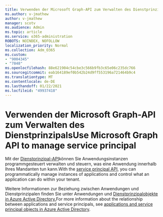 ```yaml
---
title: Verwenden der Microsoft Graph-API zum Verwalten des Dienstprinzipals
ms.author: v-jmathew
author: v-jmathew
manager: scotv
ms.audience: Admin
ms.topic: article
ms.service: o365-administration
ROBOTS: NOINDEX, NOFOLLOW
localization_priority: Normal
ms.collection: Adm_O365
ms.custom:
- "9004345"
- "7848"
ms.openlocfilehash: 88e621904c54cbe3c566b9fb3c65e06c235dc766
ms.sourcegitcommit: eab164189ef0b542b24d9ff553196a721464b9c4
ms.translationtype: MT
ms.contentlocale: de-DE
ms.lasthandoff: 01/22/2021
ms.locfileid: "49937418"
---
```

# <a name="use-microsoft-graph-api-to-manage-service-principal"></a><span data-ttu-id="68dfb-102">Verwenden der Microsoft Graph-API zum Verwalten des Dienstprinzipals</span><span class="sxs-lookup"><span data-stu-id="68dfb-102">Use Microsoft Graph API to manage service principal</span></span>

<span data-ttu-id="68dfb-103">Mit der [Dienstprinzipal-API](https://docs.microsoft.com/graph/api/resources/serviceprincipal)können Sie Anwendungsinstanzen programmgesteuert verwalten und steuern, was eine Anwendung innerhalb Ihres Mandanten tun kann.</span><span class="sxs-lookup"><span data-stu-id="68dfb-103">With the [service principal API](https://docs.microsoft.com/graph/api/resources/serviceprincipal), you can programmatically manage instances of applications and control what an application can do within your tenant.</span></span>

<span data-ttu-id="68dfb-104">Weitere Informationen zur Beziehung zwischen Anwendungen und Dienstprinzipalen finden Sie unter Anwendungen und [Dienstprinzipalobjekte in Azure Active Directory.](https://docs.microsoft.com/azure/active-directory/develop/app-objects-and-service-principals)</span><span class="sxs-lookup"><span data-stu-id="68dfb-104">For more information about the relationship between applications and service principals, see [applications and service principal objects in Azure Active Directory](https://docs.microsoft.com/azure/active-directory/develop/app-objects-and-service-principals).</span></span>
